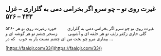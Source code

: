 ## غیرت روی تو – چو سرو اگر بخرامی دمی به گلزاری – غزل ۴۴۳ – ۵۲۶


۵۲۶- غیرت روی تو چو سرو اگر بخرامی دمی به گلزاری         خورد زغیرت روی تو هر گلی خاری زکفر زلف تو هر حلقه ای و آشوبی         زسحر چشم تو هر گوشه ای و بیماری مرو چو بخت من ای چشم مست یار به خوب   که در &#8230;

[https://faalgir.com/33/](https://faalgir.com/33/) 